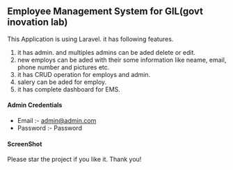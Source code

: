 ## Employee Management System for GIL(govt inovation lab)
This Application is using Laravel.
it has following features.
1) it has admin. and multiples admins can be aded delete or edit.
2) new employs can be aded with their some information like neame, email, phone number and pictures etc.
3) it has CRUD operation for employs and admin.
4) salery can be aded for employ.
5) it has complete dashboard for EMS.


#### Admin Credentials
- Email :- admin@admin.com
- Password :- Password

#### ScreenShot


Please star the project if you like it. Thank you!